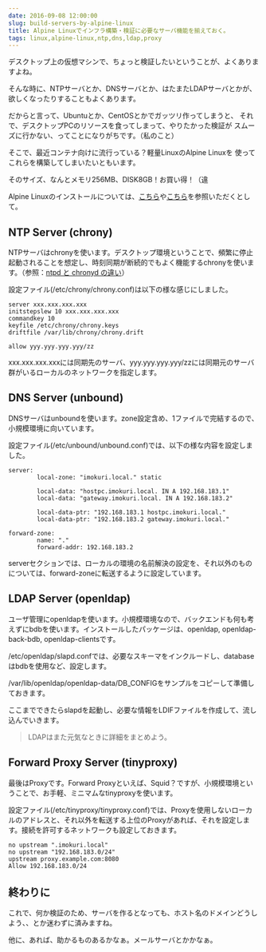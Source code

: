 ```yaml
---
date: 2016-09-08 12:00:00
slug: build-servers-by-alpine-linux
title: Alpine Linuxでインフラ構築・検証に必要なサーバ機能を揃えておく。
tags: linux,alpine-linux,ntp,dns,ldap,proxy
---
```


デスクトップ上の仮想マシンで、ちょっと検証したいということが、よくありますよね。

そんな時に、NTPサーバとか、DNSサーバとか、はたまたLDAPサーバとかが、
欲しくなったりすることもよくあります。

だからと言って、Ubuntuとか、CentOSとかでガッツリ作ってしまうと、
それで、デスクトップPCのリソースを食ってしまって、やりたかった検証が
スムーズに行かない、ってことになりがちです。（私のこと）

そこで、最近コンテナ向けに流行っている？軽量LinuxのAlpine Linuxを
使ってこれらを構築してしまいたいともいます。

そのサイズ、なんとメモリ256MB、DISK8GB！お買い得！（違

<!--more-->

Alpine Linuxのインストールについては、[こちら](http://qiita.com/syui/items/7851423ddc132b751fa3)や[こちら](http://blog.stormcat.io/entry/alpine-entry-setup)を参照いただくとして。


## NTP Server (chrony)

NTPサーバはchronyを使います。デスクトップ環境ということで、頻繁に停止起動されることを想定し、時刻同期が断続的でもよく機能するchronyを使います。（参照：[ntpd と chronyd の違い](https://access.redhat.com/documentation/ja-JP/Red_Hat_Enterprise_Linux/7/html/System_Administrators_Guide/ch-Configuring_NTP_Using_the_chrony_Suite.html#sect-differences_between_ntpd_and_chronyd)）

設定ファイル(/etc/chrony/chrony.conf)は以下の様な感じにしました。

```
server xxx.xxx.xxx.xxx
initstepslew 10 xxx.xxx.xxx.xxx
commandkey 10
keyfile /etc/chrony/chrony.keys
driftfile /var/lib/chrony/chrony.drift

allow yyy.yyy.yyy.yyy/zz
```

xxx.xxx.xxx.xxxには同期先のサーバ、yyy.yyy.yyy.yyy/zzには同期元のサーバ群がいるローカルのネットワークを指定します。


## DNS Server (unbound)

DNSサーバはunboundを使います。zone設定含め、1ファイルで完結するので、小規模環境に向いています。

設定ファイル(/etc/unbound/unbound.conf)では、以下の様な内容を設定しました。

```
server:
        local-zone: "imokuri.local." static

        local-data: "hostpc.imokuri.local. IN A 192.168.183.1"
        local-data: "gateway.imokuri.local. IN A 192.168.183.2"

        local-data-ptr: "192.168.183.1 hostpc.imokuri.local."
        local-data-ptr: "192.168.183.2 gateway.imokuri.local."

forward-zone:
        name: "."
        forward-addr: 192.168.183.2

```

serverセクションでは、ローカルの環境の名前解決の設定を、それ以外のものについては、forward-zoneに転送するように設定しています。


## LDAP Server (openldap)

ユーザ管理にopenldapを使います。小規模環境なので、バックエンドも何も考えずにbdbを使います。インストールしたパッケージは、openldap, openldap-back-bdb, openldap-clientsです。

/etc/openldap/slapd.confでは、必要なスキーマをインクルードし、databaseはbdbを使用など、設定します。

/var/lib/openldap/openldap-data/DB_CONFIGをサンプルをコピーして準備しておきます。

ここまでできたらslapdを起動し、必要な情報をLDIFファイルを作成して、流し込んでいきます。

> LDAPはまた元気なときに詳細をまとめよう。


## Forward Proxy Server (tinyproxy)

最後はProxyです。Forward Proxyといえば、Squid？ですが、小規模環境ということで、お手軽、ミニマムなtinyproxyを使います。

設定ファイル(/etc/tinyproxy/tinyproxy.conf)では、Proxyを使用しないローカルのアドレスと、それ以外を転送する上位のProxyがあれば、それを設定します。接続を許可するネットワークも設定しておきます。

```
no upstream ".imokuri.local"
no upstream "192.168.183.0/24"
upstream proxy.example.com:8080
Allow 192.168.183.0/24
```

## 終わりに

これで、何か検証のため、サーバを作るとなっても、ホスト名のドメインどうしよう、、とか迷わずに済みますね。

他に、あれば、助かるものあるかなぁ。メールサーバとかかなぁ。


